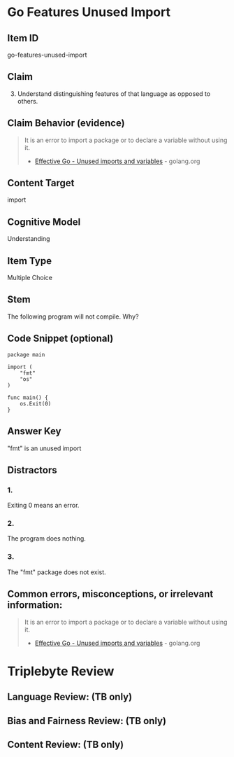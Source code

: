 # Go Features Unused Import

## Item ID
go-features-unused-import

## Claim
3. Understand distinguishing features of that language as opposed to others.

## Claim Behavior (evidence)
> It is an error to import a package or to declare a variable without using it.
> - [Effective Go - Unused imports and variables](https://golang.org/doc/effective_go.html#blank_unused) - golang.org

## Content Target
import

## Cognitive Model
Understanding

## Item Type
Multiple Choice

## Stem
The following program will not compile.  Why?

## Code Snippet (optional)
```golang
package main

import (
	"fmt"
	"os"
)

func main() {
	os.Exit(0)
}
```

## Answer Key
"fmt" is an unused import


## Distractors

### 1.
Exiting 0 means an error.


### 2.
The program does nothing.


### 3.
The "fmt" package does not exist.


## Common errors, misconceptions, or irrelevant information:

> It is an error to import a package or to declare a variable without using it.
> - [Effective Go - Unused imports and variables](https://golang.org/doc/effective_go.html#blank_unused) - golang.org


# Triplebyte Review


## Language Review: (TB only)


## Bias and Fairness Review: (TB only)


## Content Review: (TB only)

